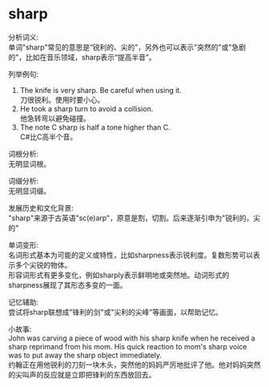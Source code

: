 # sharp

分析词义:  
单词"sharp"常见的意思是“锐利的、尖的”，另外也可以表示"突然的"或"急剧的"，比如在音乐领域，sharp表示“提高半音”。

  

列举例句:

  

1.  The knife is very sharp. Be careful when using it.  
    刀很锐利。使用时要小心。
2.  He took a sharp turn to avoid a collision.  
    他急转弯以避免碰撞。
3.  The note C sharp is half a tone higher than C.  
    C#比C高半个音。

  

词根分析:  
无明显词根。

  

词缀分析:  
无明显词缀。

  

发展历史和文化背景:  
"sharp"来源于古英语"sc(e)arp"，原意是割，切割。后来逐渐引申为"锐利的，尖的"

  

单词变形:  
名词形式基本为可能的定义或特性，比如sharpness表示锐利度。复数形势可以表示多个尖锐的物体。  
形容词形式有更多变化，例如sharply表示鲜明地或突然地。动词形式的sharpness展现了其形态多变的一面。

  

记忆辅助:  
尝试将sharp联想成"锋利的剑"或"尖利的尖峰"等画面，以帮助记忆。

  

小故事:  
John was carving a piece of wood with his sharp knife when he received a sharp reprimand from his mom. His quick reaction to mom's sharp voice was to put away the sharp object immediately.  
约翰正在用他锐利的刀刻一块木头，突然他的妈妈严厉地批评了他。他对妈妈突然的尖叫声的反应就是立即把锋利的东西放回去。
